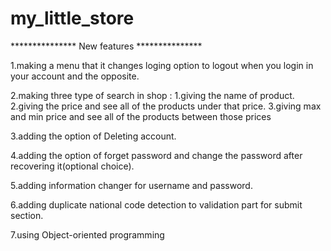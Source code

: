 # my_little_store
*************** New features ***************

1.making a menu that it changes loging option to logout when you login in your account and the opposite.

2.making three type of search in shop : 1.giving the name of product. 2.giving the price and see all of the products under that price. 3.giving max and min price and see all of the products between those prices


3.adding the option of Deleting account.

4.adding the option of forget password and change the password after recovering it(optional choice).

5.adding information changer for username and password.

6.adding duplicate national code detection to validation part for submit section.

7.using Object-oriented programming
